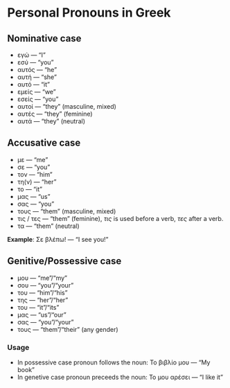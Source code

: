 # Personal Pronouns in Greek

## Nominative  case

* εγώ — “I”
* εσύ — “you”
* αυτός — “he”
* αυτή — “she”
* αυτό — “it”
* εμείς — “we”
* εσείς — “you”
* αυτοί — “they” (masculine, mixed)
* αυτές — “they” (feminine)
* αυτά — “they” (neutral)

## Accusative case

* με — “me”
* σε — “you”
* τον — “him”
* τη(ν) — “her”
* το — “it”
* μας — “us”
* σας — “you”
* τους — “them” (masculine, mixed)
* τις / τες — “them” (feminine),  _τις_ is used before a verb, _τες_ after a verb.
* τα — “them” (neutral)

__Example__: Σε βλέπω! — “I see you!”

## Genitive/Possessive case

* μου — “me”/“my”
* σου — “you”/“your”
* του — “him”/“his” 
* της — “her”/“her”
* του — “it”/“its”
* μας — “us”/“our”
* σας — “you”/“your”
* τους — “them”/“their” (any gender)

### Usage
* In possessive case pronoun follows the noun: Το βιβλίο μου — “My book”
* In genetive case pronoun preceeds the noun: Το μου αρέσει — “I like it”
